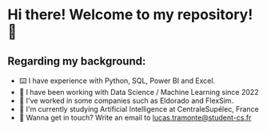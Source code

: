 # Hi there! Welcome to my repository! 👋

## Regarding my background:

- ⌨️ I have experience with Python, SQL, Power BI and Excel.
- 🎲 I have been working with Data Science / Machine Learning since 2022
- 👔 I've worked in some companies such as Eldorado and FlexSim.
- 🌱 I'm currently studying Artificial Intelligence at CentraleSupélec, France
- 📧 Wanna get in touch? Write an email to lucas.tramonte@student-cs.fr
